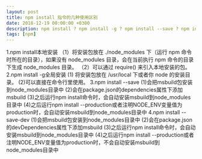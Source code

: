 ```yaml
---
layout: post
title: npm install 指令的几种使用区别
date: 2018-12-19 00:00:00 +0300
description: npm install ? npm install -g ? npm install --save ? npm install --save-dev
tags: [npm]
---
```


1.npm install本地安装
（1）将安装包放在 ./node_modules 下（运行 npm 命令时所在的目录），如果没有 node_modules 目录，会在当前执行 npm 命令的目录下生成 node_modules 目录。
（2）可以通过 require() 来引入本地安装的包。
2.npm install -g全局安装
(1) 将安装包放在 /usr/local 下或者你 node 的安装目录。
(2)可以直接在命令行里使用。
3.npm install --save
(1)会把msbuild包安装到node_modules目录中
(2)会在package.json的dependencies属性下添加msbuild
(3)之后运行npm install命令时，会自动安装msbuild到node_modules目录中
(4)之后运行npm install --production或者注明NODE_ENV变量值为production时，会自动安装msbuild到node_modules目录中
4.npm install --save-dev
(1)会把msbuild包安装到node_modules目录中
(2)会在package.json的devDependencies属性下添加msbuild
(3)之后运行npm install命令时，会自动安装msbuild到node_modules目录中
(4)之后运行npm install --production或者注明NODE_ENV变量值为production时，不会自动安装msbuild到node_modules目录中